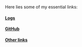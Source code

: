 Here lies some of my essential links:
<br>
#### [Logs](https://github.com/githubhiseka/os242/blob/main/TXT/mylog.txt)
#### [GitHub](https://github.com/githubhiseka)
#### [Other links]()
